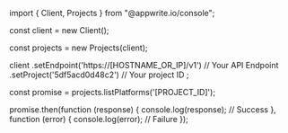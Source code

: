 import { Client, Projects } from "@appwrite.io/console";

const client = new Client();

const projects = new Projects(client);

client
    .setEndpoint('https://[HOSTNAME_OR_IP]/v1') // Your API Endpoint
    .setProject('5df5acd0d48c2') // Your project ID
;

const promise = projects.listPlatforms('[PROJECT_ID]');

promise.then(function (response) {
    console.log(response); // Success
}, function (error) {
    console.log(error); // Failure
});